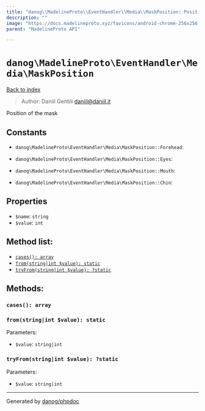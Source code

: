 ```yaml
---
title: "danog\\MadelineProto\\EventHandler\\Media\\MaskPosition: Position of the mask"
description: ""
image: "https://docs.madelineproto.xyz/favicons/android-chrome-256x256.png"
parent: "MadelineProto API"

---
```

# `danog\MadelineProto\EventHandler\Media\MaskPosition`
[Back to index](../../../../index.html)

> Author: Daniil Gentili <daniil@daniil.it>  
  

Position of the mask  




## Constants
* `danog\MadelineProto\EventHandler\Media\MaskPosition::Forehead`: 

* `danog\MadelineProto\EventHandler\Media\MaskPosition::Eyes`: 

* `danog\MadelineProto\EventHandler\Media\MaskPosition::Mouth`: 

* `danog\MadelineProto\EventHandler\Media\MaskPosition::Chin`: 

## Properties
* `$name`: `string` 
* `$value`: `int` 

## Method list:
* [`cases(): array`](#cases)
* [`from(string|int $value): static`](#from)
* [`tryFrom(string|int $value): ?static`](#tryFrom)

## Methods:
### <a name="cases"></a> `cases(): array`





### <a name="from"></a> `from(string|int $value): static`




Parameters:

* `$value`: `string|int`   



### <a name="tryFrom"></a> `tryFrom(string|int $value): ?static`




Parameters:

* `$value`: `string|int`   



---
Generated by [danog/phpdoc](https://phpdoc.daniil.it)
